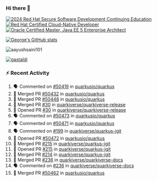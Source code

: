 ### Hi there 👋

<!--START_SECTION:badges-->
[![2024 Red Hat Secure Software Development Continuing Education](https://images.credly.com/size/110x110/images/36a76b78-c5bf-45cf-ac2c-48c3825260c7/blob)](http://www.credly.com/badges/c86e9a17-d2c3-4554-b890-7d0521710eb6 "2024 Red Hat Secure Software Development Continuing Education")
[![Red Hat Certified Cloud-Native Developer](https://images.credly.com/size/110x110/images/12ef4e4e-3d8d-4caf-9ab1-858c5bcb9619/image.png)](http://www.credly.com/badges/b6402e31-0894-48e6-b488-e2e551dcc809 "Red Hat Certified Cloud-Native Developer")
[![Oracle Certified Master, Java EE 5 Enterprise Architect](https://images.credly.com/size/110x110/images/1fa3549c-674c-4779-b3d6-d7d64eac2c23/Oracle-Certification-badge_OC-Master.png)](http://www.credly.com/badges/2565574e-b81d-410e-ab7d-24666ddcbe00 "Oracle Certified Master, Java EE 5 Enterprise Architect")
<!--END_SECTION:badges-->

[![George's GitHub stats](https://github-readme-stats.vercel.app/api?username=gastaldi&show=reviews,prs_merged&hide=contribs,prs&theme=transparent&show_icons=true)](https://github.com/anuraghazra/github-readme-stats)

<p align="left"> <img src="https://komarev.com/ghpvc/?username=gastaldi&label=Profile%20views&color=0e75b6&style=for-the-badge" alt="aayushsaini101" /> </p>

<p align="left"> <a href="https://github.com/ryo-ma/github-profile-trophy"><img src="https://github-profile-trophy.vercel.app/?username=gastaldi" alt="gastaldi" /></a> </p>

### :zap: Recent Activity

<!--START_SECTION:activity-->
1. 🗣 Commented on [#50419](https://github.com/quarkusio/quarkus/pull/50419#issuecomment-3386128478) in [quarkusio/quarkus](https://github.com/quarkusio/quarkus)
2. 🎉 Merged PR [#50432](https://github.com/quarkusio/quarkus/pull/50432) in [quarkusio/quarkus](https://github.com/quarkusio/quarkus)
3. 🎉 Merged PR [#50448](https://github.com/quarkusio/quarkus/pull/50448) in [quarkusio/quarkus](https://github.com/quarkusio/quarkus)
4. 🎉 Merged PR [#30](https://github.com/quarkiverse/quarkiverse-release/pull/30) in [quarkiverse/quarkiverse-release](https://github.com/quarkiverse/quarkiverse-release)
5. 💪 Opened PR [#30](https://github.com/quarkiverse/quarkiverse-release/pull/30) in [quarkiverse/quarkiverse-release](https://github.com/quarkiverse/quarkiverse-release)
6. 🗣 Commented on [#50473](https://github.com/quarkusio/quarkus/pull/50473#issuecomment-3382007350) in [quarkusio/quarkus](https://github.com/quarkusio/quarkus)
7. 🗣 Commented on [#50471](https://github.com/quarkusio/quarkus/pull/50471#issuecomment-3381987880) in [quarkusio/quarkus](https://github.com/quarkusio/quarkus)
8. 🗣 Commented on [#199](https://github.com/quarkiverse/quarkus-jgit/pull/199#issuecomment-3381884336) in [quarkiverse/quarkus-jgit](https://github.com/quarkiverse/quarkus-jgit)
9. 💪 Opened PR [#50472](https://github.com/quarkusio/quarkus/pull/50472) in [quarkusio/quarkus](https://github.com/quarkusio/quarkus)
10. 🎉 Merged PR [#215](https://github.com/quarkiverse/quarkus-jgit/pull/215) in [quarkiverse/quarkus-jgit](https://github.com/quarkiverse/quarkus-jgit)
11. 💪 Opened PR [#215](https://github.com/quarkiverse/quarkus-jgit/pull/215) in [quarkiverse/quarkus-jgit](https://github.com/quarkiverse/quarkus-jgit)
12. 🎉 Merged PR [#214](https://github.com/quarkiverse/quarkus-jgit/pull/214) in [quarkiverse/quarkus-jgit](https://github.com/quarkiverse/quarkus-jgit)
13. 🎉 Merged PR [#236](https://github.com/quarkiverse/quarkiverse-docs/pull/236) in [quarkiverse/quarkiverse-docs](https://github.com/quarkiverse/quarkiverse-docs)
14. 🗣 Commented on [#236](https://github.com/quarkiverse/quarkiverse-docs/pull/236#issuecomment-3381043585) in [quarkiverse/quarkiverse-docs](https://github.com/quarkiverse/quarkiverse-docs)
15. 🎉 Merged PR [#50462](https://github.com/quarkusio/quarkus/pull/50462) in [quarkusio/quarkus](https://github.com/quarkusio/quarkus)
<!--END_SECTION:activity-->
